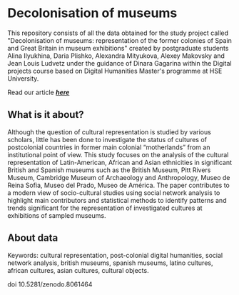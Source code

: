 # Decolonisation of museums
This repository consists of all the data obtained for the study project called "Decolonisation of museums:  representation of the former colonies of Spain and Great Britain in museum exhibitions" created by postgraduate students Alina Ilyukhina, Daria Plishko, Alexandra Mityukova, Alexey Makovsky and Jean Louis Ludvetz under the guidance of Dinara Gagarina within the Digital projects course based on Digital Humanities Master's programme at HSE University.

Read our article ***[here](https://docs.google.com/document/d/199-ClbtcpOXqbujG4W_8Vm6MZsAdSutq/edit?usp=sharing&ouid=109874936898744369055&rtpof=true&sd=true)*** 

## What is it about?
Although the question of cultural representation is studied by various scholars, little has been done to investigate the status of cultures of postcolonial countries in former main colonial “motherlands” from an institutional point of view. This study focuses on the analysis of the cultural representation of Latin-American, African and Asian ethnicities in significant British and Spanish museums such as the British Museum, Pitt Rivers Museum, Cambridge Museum of Archaeology and Anthropology, Museo de Reina Sofia, Museo del Prado, Museo de América. The paper contributes to a modern view of socio-cultural studies using social network analysis to highlight main contributors and statistical methods to identify patterns and trends significant for the representation of investigated cultures at exhibitions of sampled museums. 

## About data


Keywords: cultural representation, post-colonial digital humanities, social network analysis, british museums, spanish museums, latino cultures, african cultures, asian cultures, cultural objects.

doi 10.5281/zenodo.8061464
